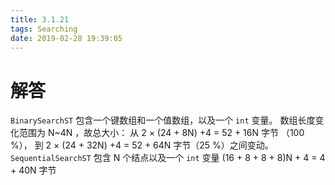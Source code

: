 ```yaml
---
title: 3.1.21
tags: Searching
date: 2019-02-28 19:39:05
---
```


# 解答

`BinarySearchST`
包含一个键数组和一个值数组，以及一个 `int` 变量。
数组长度变化范围为 N~4N ，故总大小：
从 2 × (24 + 8N) +4 = 52 + 16N 字节 （100 %），
到 2 × (24 + 32N) +4 = 52 + 64N 字节（25 %）之间变动。
`SequentialSearchST`
包含 N 个结点以及一个 `int` 变量
(16 + 8 + 8 + 8)N + 4 = 4 + 40N 字节
